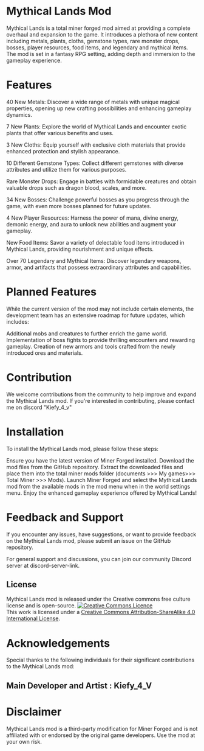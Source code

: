 # Mythical Lands Mod
Mythical Lands is a total miner forged mod aimed at providing a complete overhaul and expansion to the game. It introduces a plethora of new content including metals, plants, cloths, gemstone types, rare monster drops, bosses, player resources, food items, and legendary and mythical items. The mod is set in a fantasy RPG setting, adding depth and immersion to the gameplay experience.

# Features
40 New Metals: Discover a wide range of metals with unique magical properties, opening up new crafting possibilities and enhancing gameplay dynamics.

7 New Plants: Explore the world of Mythical Lands and encounter exotic plants that offer various benefits and uses.

3 New Cloths: Equip yourself with exclusive cloth materials that provide enhanced protection and stylish appearance.

10 Different Gemstone Types: Collect different gemstones with diverse attributes and utilize them for various purposes.

Rare Monster Drops: Engage in battles with formidable creatures and obtain valuable drops such as dragon blood, scales, and more.

34 New Bosses: Challenge powerful bosses as you progress through the game, with even more bosses planned for future updates.

4 New Player Resources: Harness the power of mana, divine energy, demonic energy, and aura to unlock new abilities and augment your gameplay.

New Food Items: Savor a variety of delectable food items introduced in Mythical Lands, providing nourishment and unique effects.

Over 70 Legendary and Mythical Items: Discover legendary weapons, armor, and artifacts that possess extraordinary attributes and capabilities.

# Planned Features
While the current version of the mod may not include certain elements, the development team has an extensive roadmap for future updates, which includes:

Additional mobs and creatures to further enrich the game world.
Implementation of boss fights to provide thrilling encounters and rewarding gameplay.
Creation of new armors and tools crafted from the newly introduced ores and materials.

# Contribution
We welcome contributions from the community to help improve and expand the Mythical Lands mod. If you're interested in contributing, please contact me on discord "Kiefy_4_v"

# Installation
To install the Mythical Lands mod, please follow these steps:

Ensure you have the latest version of Miner Forged installed.
Download the mod files from the GitHub repository.
Extract the downloaded files and place them into the total miner mods folder (documents >>> My games>>> Total Miner >>> Mods).
Launch Miner Forged and select the Mythical Lands mod from the available mods in the mod menu when in the world settings menu.
Enjoy the enhanced gameplay experience offered by Mythical Lands!

# Feedback and Support
If you encounter any issues, have suggestions, or want to provide feedback on the Mythical Lands mod, please submit an issue on the GitHub repository.

For general support and discussions, you can join our community Discord server at discord-server-link.

## License
Mythical Lands mod is released under the Creative commons free culture license and is open-source.
<a rel="license" href="http://creativecommons.org/licenses/by-sa/4.0/"><img alt="Creative Commons Licence" style="border-width:0" src="https://i.creativecommons.org/l/by-sa/4.0/88x31.png" /></a><br />This work is licensed under a <a rel="license" href="http://creativecommons.org/licenses/by-sa/4.0/">Creative Commons Attribution-ShareAlike 4.0 International License</a>.

# Acknowledgements

Special thanks to the following individuals for their significant contributions to the Mythical Lands mod:

## Main Developer and Artist : Kiefy_4_V

# Disclaimer
Mythical Lands mod is a third-party modification for Miner Forged and is not affiliated with or endorsed by the original game developers. Use the mod at your own risk.
